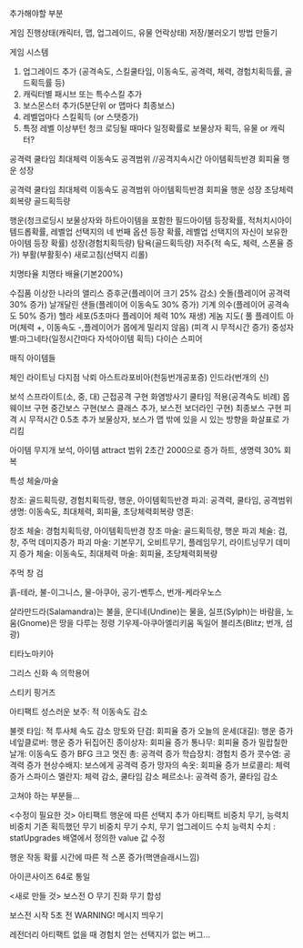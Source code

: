 추가해야할 부분

게임 진행상태(캐릭터, 맵, 업그레이드, 유물 언락상태) 저장/불러오기 방법 만들기


게임 시스템
1. 업그레이드 추가 (공격속도, 스킬쿨타임, 이동속도, 공격력, 체력, 경험치획득률, 골드획득률 등)
2. 캐릭터별 패시브 또는 특수스킬 추가
4. 보스몬스터 추가(5분단위 or 맵마다 최종보스)
5. 레벨업마다 스킬획득 (or 스탯증가)
6. 특정 레벨 이상부턴 청크 로딩될 때마다 일정확률로 보물상자 획득, 유물 or 캐릭터?


공격력
쿨타임
최대체력
이동속도
공격범위
//공격지속시간
아이템획득반경
회피율
행운
성장

공격력
쿨타임
최대체력
이동속도
공격범위
아이템획득반경
회피율
행운
성장
초당체력회복량
골드획득량


행운(청크로딩시 보물상자와 하트아이템을 포함한 필드아이템 등장확률, 적처치시아이템드롭확률, 레벨업 선택지의 네 번째 옵션 등장 확률, 레벨업 선택지의 자신이 보유한 아이템 등장 확률)
성장(경험치획득량)
탐욕(골드획득량)
저주(적 속도, 체력, 스폰율 증가)
부활(부활횟수)
새로고침(선택지 리롤)

치명타율
치명타 배율(기본200%)

수집품
이상한 나라의 앨리스 증후군(플레이어 크기 25% 감소)
숫돌(플레이어 공격력 30% 증가)
날개달린 샌들(플레이어 이동속도 30% 증가)
기계 의수(플레이어 공격속도 50% 증가)
헬라 세포(5초마다 플레이어 체력 10% 재생)
게놈 지도(
풀 플레이트 아머(체력 +, 이동속도 -,플레이어가 몹에게 밀리지 않음)
(피격 시 무적시간 증가)
중성자별:마그네타(일정시간마다 자석아이템 획득)
다이슨 스피어

매직 아이템들



체인 라이트닝
다지점 낙뢰
아스트라포비아(천둥번개공포증)
인드라(번개의 신)


보석 스프라이트(소, 중, 대)
근접공격 구현
화염방사기 쿨타임 적용(공격속도 비례)
몹 웨이브 구현
중간보스 구현(보스 클래스 추가, 보스전 보더라인 구현)
최종보스 구현
피격 시 무적시간 0.5초 추가
보물상자, 보스가 맵 밖에 있을 시 있는 방향을 화살표로 가리킴

아이템
무지개 보석, 아이템 attract 범위 2초간 2000으로 증가
하트, 생명력 30% 회복

특성
체술/마술

창조: 골드획득량, 경험치획득량, 행운, 아이템획득반경
파괴: 공격력, 쿨타임, 공격범위
생명: 이동속도, 최대체력, 회피율, 초당체력회복량
영혼: 

창조 체술: 경험치획득량, 아이템획득반경
창조 마술: 골드획득량, 행운
파괴 체술: 검, 창, 주먹 데미지증가
파괴 마술: 기본무기, 오비트무기, 플레임무기, 라이트닝무기 데미지 증가
체술: 이동속도, 최대체력
마술: 회피율, 초당체력회복량
 


주먹
창
검

흙-테라, 불-이그니스, 물-아쿠아, 공기-벤투스, 번개-케라우노스

살라만드라(Salamandra)는 불을, 운디네(Undine)는 물을, 실프(Sylph)는 바람을, 노움(Gnome)은 땅을 다루는 정령
기우제-아쿠아엘리키움
독일어 블리츠(Blitz; 번개, 섬광)

티타노마키아

그리스 신화 속 의학용어

스티키 핑거즈



아티팩트
성스러운 보주: 적 이동속도 감소

불렛 타임: 적 투사체 속도 감소
망토와 단검: 회피율 증가
오늘의 운세(대길): 행운 증가
네잎클로버: 행운 증가
뒤집어진 종이상자: 회피율 증가
통나무: 회피율 증가
밀랍칠한 날개: 이동속도 증가
BFG 크고 멋진 총: 공격력 증가
학습장치: 경험치 증가
콧수염: 공격력 증가
현상수배지: 보스에게 공격력 증가
망자의 속옷: 회피율 증가
브로콜리: 체력 증가
스파이스 멜란지: 체력 감소, 쿨타임 감소
페르소나: 공격력 증가, 쿨타임 감소




고쳐야 하는 부분들...

<수정이 필요한 것>
아티팩트 행운에 따른 선택지 추가
아티팩트 비중치
무기, 능력치 비중치
기존 획득했던 무기 비중치
무기 수치, 무기 업그레이드 수치
능력치 수치 : statUpgrades 배열에서 정의한 value 값 수정

행운 작동 확률
시간에 따른 적 스폰 증가(핵앤슬래시느낌)


아이콘사이즈 64로 통일


<새로 만들 것>
보스전 O
무기 진화
무기 합성

보스전 시작 5초 전 WARNING! 메시지 띄우기

레전더리 아티팩트 없을 때 경험치 얻는 선택지가 없는 버그...
